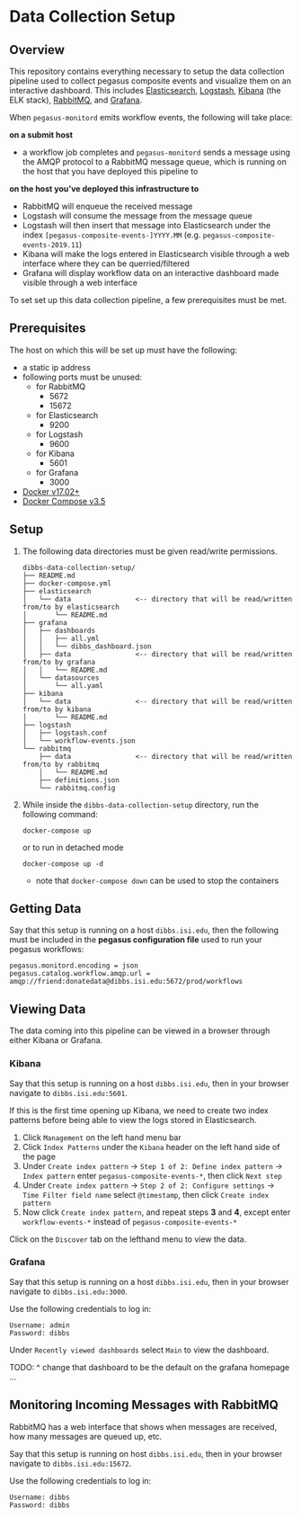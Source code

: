 # Data Collection Setup

## Overview

This repository contains everything necessary to setup the data collection 
pipeline used to collect pegasus composite events and visualize them
on an interactive dashboard. This includes 
[Elasticsearch](https://www.elastic.co/guide/en/elasticsearch/reference/6.8/index.html), 
[Logstash](https://www.elastic.co/guide/en/logstash/6.8/index.html), 
[Kibana](https://www.elastic.co/guide/en/kibana/6.8/index.html)
(the ELK stack), 
[RabbitMQ](https://www.rabbitmq.com/documentation.html), and 
[Grafana](https://grafana.com/docs/). 

When `pegasus-monitord` emits workflow events, the following will take place:

**on a submit host**
- a workflow job completes and `pegasus-monitord` sends a message using the AMQP 
  protocol to a RabbitMQ message queue, which is running on the host that you have
  deployed this pipeline to

**on the host you've deployed this infrastructure to**
- RabbitMQ will enqueue the received message
- Logstash will consume the message from the message queue
- Logstash will then insert that message into Elasticsearch under the index 
    `[pegasus-composite-events-]YYYY.MM` (e.g. `pegasus-composite-events-2019.11`)
- Kibana will make the logs entered in Elasticsearch visible through a web 
    interface where they can be querried/filtered
- Grafana will display workflow data on an interactive dashboard made visible 
    through a web interface

To set set up this data collection pipeline, a few prerequisites must be met.

## Prerequisites 
The host on which this will be set up must have the following:
- a static ip address
- following ports must be unused:
    - for RabbitMQ
        - 5672
        - 15672
    - for Elasticsearch
        - 9200
    - for Logstash
        - 9600
    - for Kibana
        - 5601
    - for Grafana
        - 3000
- [Docker v17.02+](https://docs.docker.com/install/)
- [Docker Compose v3.5](https://docs.docker.com/compose/install/)

## Setup
1. The following data directories must be given read/write permissions.
    ```
    dibbs-data-collection-setup/
    ├── README.md
    ├── docker-compose.yml
    ├── elasticsearch
    │   └── data                <-- directory that will be read/written from/to by elasticsearch
    │       └── README.md
    ├── grafana
    │   ├── dashboards
    │   │   ├── all.yml
    │   │   └── dibbs_dashboard.json 
    │   ├── data                <-- directory that will be read/written from/to by grafana
    │   │   └── README.md
    │   └── datasources
    │       └── all.yaml
    ├── kibana
    │   └── data                <-- directory that will be read/written from/to by kibana
    │       └── README.md
    ├── logstash
    │   ├── logstash.conf
    │   └── workflow-events.json
    └── rabbitmq
        ├── data                <-- directory that will be read/written from/to by rabbitmq
        │   └── README.md
        ├── definitions.json
        └── rabbitmq.config
    ```
2. While inside the `dibbs-data-collection-setup` directory, run the following command:
    ```
    docker-compose up
    ```
    or to run in detached mode
    ```
    docker-compose up -d
    ```
    - note that `docker-compose down` can be used to stop the containers

## Getting Data
Say that this setup is running on a host `dibbs.isi.edu`, then the following must
be included in the **pegasus configuration file** used to run your pegasus
workflows:

```
pegasus.monitord.encoding = json
pegasus.catalog.workflow.amqp.url = amqp://friend:donatedata@dibbs.isi.edu:5672/prod/workflows
```

## Viewing Data
The data coming into this pipeline can be viewed in a browser through either
Kibana or Grafana.

### Kibana
Say that this setup is running on a host `dibbs.isi.edu`, then in your browser
navigate to `dibbs.isi.edu:5601`.

If this is the first time opening up Kibana, we need to create two index patterns
before being able to view the logs stored in Elasticsearch.
1. Click `Management` on the left hand menu bar
2. Click `Index Patterns` under the `Kibana` header on the left hand side of the page
3. Under `Create index pattern` -> `Step 1 of 2: Define index pattern` -> `Index pattern`
    enter `pegasus-composite-events-*`, then click `Next step`
4. Under `Create index pattern` -> `Step 2 of 2: Configure settings` -> `Time Filter field name`
    select `@timestamp`, then click `Create index pattern`
5. Now click `Create index pattern`, and repeat steps **3** and **4**, except 
    enter `workflow-events-*` instead of `pegasus-composite-events-*`

Click on the `Discover` tab on the lefthand menu to view the data. 

### Grafana
Say that this setup is running on a host `dibbs.isi.edu`, then in your browser
navigate to `dibbs.isi.edu:3000`.

Use the following credentials to log in:
```
Username: admin
Password: dibbs
```

Under `Recently viewed dashboards` select `Main` to view the dashboard.

TODO: ^ change that dashboard to be the default on the grafana homepage ...

## Monitoring Incoming Messages with RabbitMQ
RabbitMQ has a web interface that shows when messages are received,
how many messages are queued up, etc. 

Say that this setup is running on host `dibbs.isi.edu`, then in your browser
navigate to `dibbs.isi.edu:15672`.

Use the following credentials to log in:
```
Username: dibbs
Password: dibbs
```
